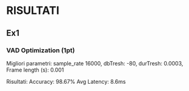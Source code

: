 # RISULTATI

## Ex1

### VAD Optimization (1pt)

Migliori parametri:
sample_rate 16000,
dbTresh: -80,
durTresh: 0.0003,
Frame length (s): 0.001

Risultati:
Accuracy: 98.67%
Avg Latency: 8.6ms